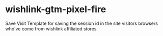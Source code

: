 # wishlink-gtm-pixel-fire

Save Visit Template for saving the session id in the site visitors browsers who've come from wishlink affiliated stores.
